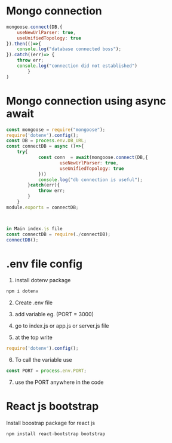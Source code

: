 
# Mongo connection 

```javascript
mongoose.connect(DB,{
    useNewUrlParser: true, 
    useUnifiedTopology: true 
}).then(()=>{
    console.log("database connected boss"); 
}).catch((err)=> {
    throw err; 
    console.log("connection did not established")
		}
)
```

# Mongo connection using async await 

```javascript
const mongoose = require("mongoose");
require('dotenv').config(); 
const DB = process.env.DB_URL; 
const connectDB = async ()=>{
	try{
			const conn  = await(mongoose.connect(DB,{
					useNewUrlParser: true,
					useUnifiedTopology: true					
			}))
			console.log("db connection is useful"); 
		}catch(err){
			throw err; 
		}		
	}
module.exports = connectDB; 



in Main index.js file 
const connectDB = require(./connectDB); 
connectDB(); 
```

# .env file config 

1. install dotenv package 

```javascript
npm i dotenv
```

2. Create .env file 

3. add variable eg. (PORT = 3000)

4. go to index.js or app.js or server.js file  

5. at the top write 

```javascript
require('dotenv').config();
```

6. To call the variable use 

```javascript
const PORT = process.env.PORT; 
```

7. use the PORT anywhere in the code 

# React js bootstrap 

Install boostrap package for react js 

```javascript
npm install react-bootstrap bootstrap
```
